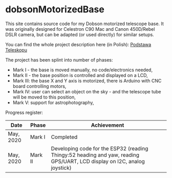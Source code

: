 # dobsonMotorizedBase
This site contains source code for my Dobson motorized telescope base. It was originally designed for Celestron C90 Mac and Canon 450D/Rebel DSLR camera, but can be adapted (or used directly) for similar setups. 

You can find the whole project description here (in Polish):
[Podstawa Teleskopu](http://uczymy.edu.pl/wp/podstawa-teleskopu-celestron-c90-mak-typu-dobson/)

The project has been splint into number of phases:
* Mark I - the base is moved manually, no code/electronics needed,
* Mark II - the base position is controlled and displayed on a LCD,
* Mark III: the base X and Y axis is motorized, there is Arduino with CNC board controlling motors,
* Mark IV: user can select an object on the sky - and the telescope tube will be moved to this position,
* Mark V: support for astrophotography,

Progress register:

Date|Phase|Achievement
----|-----|-----------
May, 2020|Mark I|Completed
May, 2020|Mark II| Developing code for the ESP32 (reading Thingy:52 heading and yaw, reading GPS/UART, LCD display on I2C, analog joystick)
